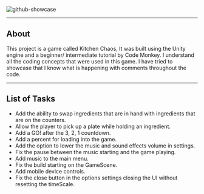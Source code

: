 ![github-showcase](https://github.com/oebsworth/KitchenChaos/assets/45319805/cb0d8ec6-dc18-4104-8082-81aedd64eb70)

---

## About

This project is a game called Kitchen Chaos, It was built using the Unity engine and a beginner/ intermediate tutorial by Code Monkey. I understand all the coding concepts that were used in this game. I have tried to showcase that I know what is happening with comments throughout the code.

---

## List of Tasks

- Add the ability to swap ingredients that are in hand with ingredients that are on the counters.
- Allow the player to pick up a plate while holding an ingredient.
- Add a GO! after the 3, 2, 1 countdown.
- Add a percent for loading into the game.
- Add the option to lower the music and sound effects volume in settings.
- Fix the pause between the music starting and the game playing.
- Add music to the main menu.
- Fix the build starting on the GameScene.
- Add mobile device controls.
- Fix the close button in the options settings closing the UI without resetting the timeScale.
